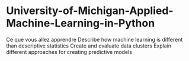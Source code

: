 # University-of-Michigan-Applied-Machine-Learning-in-Python
Ce que vous allez apprendre  Describe how machine learning is different than descriptive statistics  Create and evaluate data clusters  Explain different approaches for creating predictive models

